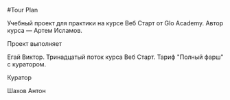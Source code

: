 #Tour Plan

Учебный проект для практики на курсе Веб Старт от Glo Academy. Автор курса — Артем Исламов.

Проект выполняет

Егай Виктор. Тринадцатый поток курса Веб Старт. Тариф "Полный фарш" с куратором.

Куратор

Шахов Антон
